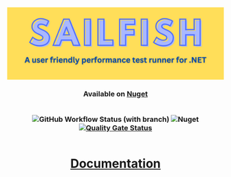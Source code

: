 <h3 align="center"><div style="display: flex; justify-content: center"><img src="assets/Sailfish.png" alt="Sailfish" /></div></h3>

<h3 align="center">

Available on [Nuget](https://www.nuget.org/packages/Sailfish/)

</h3>

<h3 align="center" style="display: flex; flex-direction: row; justify-content: center;">

![GitHub Workflow Status (with branch)](https://img.shields.io/github/actions/workflow/status/paulegradie/sailfish/ci-cd.yml)
![Nuget](https://img.shields.io/nuget/dt/Sailfish)
[![Quality Gate Status](https://sonarcloud.io/api/project_badges/measure?project=sailfish_library&metric=alert_status)](https://sonarcloud.io/summary/new_code?id=sailfish_library)
</h3>

<h1 align="center">

[Documentation](https://paulgradie.com/Sailfish/)

</h1>